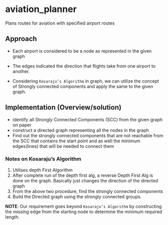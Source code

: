 # aviation_planner
Plans routes for aviation with specified airport routes

## Approach
* Each airport is considered to be a node as represented in the given graph

* The edges indicated the direction that flights take from one airport to another.
* Considering `Kosaraju’s Algorithm` in graph, we can utilize the concept of Strongly connected components and apply the same to the given graph.

## Implementation (Overview/solution)
* identify all Strongly Connected Components (SCC) from the given graph on paper
* construct a directed graph representing all the nodes in the graph
* Find out the strongly connected components that are not reachable from the SCC that contains the start point and as well the minimum edges(lines) that will be needed to connect them

### Notes on Kosaraju’s Algorithm
1. Utilises depth First Algorithm
2. After complete run of the depth first alg, a reverse Depth First Alg is done on the graph. Basically just changes the direction of the directed graph
3. From the above two procedure, find the strongly connected components
4. Build the Directed graph using the strongly connected groups.

**NOTE**: 
Our requirement goes beyond `Kosaraju’s Algorithm` by constructing the missing edge from the starting node to determine the minimum required length.
